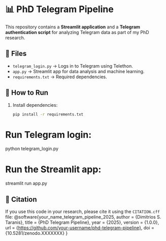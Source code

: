 # 📊 PhD Telegram Pipeline

This repository contains a **Streamlit application** and a **Telegram authentication script** for analyzing Telegram data as part of my PhD research.

## 📂 Files
- `telegram_login.py` → Logs in to Telegram using Telethon.
- `app.py` → Streamlit app for data analysis and machine learning.
- `requirements.txt` → Required dependencies.

## 🚀 How to Run
1. Install dependencies:
   ```bash
   pip install -r requirements.txt
   
# Run Telegram login:
   python telegram_login.py

# Run the Streamlit app:
   streamlit run app.py

## 🔗 Citation
If you use this code in your research, please cite it using the `CITATION.cff` file:
@software{your_name_telegram_pipeline_2025,
author = {Dimitrios S. Taranis},
title = {PhD Telegram Pipeline},
year = {2025},
version = {1.0.0},
url = {https://github.com/your-username/phd-telegram-pipeline},
doi = {10.5281/zenodo.XXXXXXX}
}
